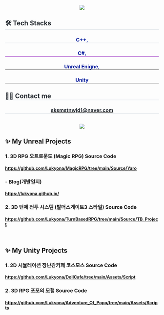 <div align= "center">
    <img src="https://capsule-render.vercel.app/api?type=waving&color=00660c&height=200&text=Hello,%20I'm%20Sujeong!&animation=fadeIn&fontColor=ffffff&fontSize=50" />
</div>
<div style="text-align: left;">
    <h2 style="border-bottom: 1px solid #d8dee4; color: #282d33;"> 🛠️ Tech Stacks </h2>
    <div  align= "center"> 
        <h3 style="border-bottom: 1px solid #d8dee4; color: #00189b;"> C++, </h3>
        <h3 style="border-bottom: 1px solid #8400b5; color: #00189b;">  C#, </h3>
        <h3 style="border-bottom: 1px solid #000000; color: #00189b;"> Unreal Enigne, </h3>
        <h3 style="border-bottom: 1px solid #000000; color: #00189b;"> Unity </h3>
    </div>
</div>
<div style="text-align: left;">
    <h2 style="border-bottom: 1px solid #d8dee4; color: #282d33;"> 🧑‍💻 Contact me </h2>
</div>
<div align= "center">
    <a href=sksmstnwjd1@naver.com>
    <h3 style="border-bottom: 1px solid #d8dee4; color: #282d33;"> sksmstnwjd1@naver.com </h3> </a>
    <br> 
    <a href=https://www.notion.so/Hello-I-m-Sujeong-f14c19863b844a69b79ef6d71c9c112d> <img src="https://img.shields.io/badge/Notion-000000?style=for-the-badge&logo=Notion&logoColor=white&link=https://www.notion.so/Hello-I-m-Sujeong-f14c19863b844a69b79ef6d71c9c112d"> </a>
</div>

## ✨ My Unreal Projects
### 1. 3D RPG 오트로문도 (Magic RPG) Source Code
#### https://github.com/Lukyona/MagicRPG/tree/main/Source/Yaro
### - Blog(개발일지)
#### https://lukyona.github.io/

### 2. 3D 턴제 전투 시스템 (발더스게이트3 스타일) Source Code
#### https://github.com/Lukyona/TurnBasedRPG/tree/main/Source/TB_Project

<div>
    <br> 
</div>

## ✨ My Unity Projects
### 1. 2D 시뮬레이션 장난감카페 코스모스 Source Code
#### https://github.com/Lukyona/DollCafe/tree/main/Assets/Script

### 2. 3D RPG 포포의 모험 Source Code
#### https://github.com/Lukyona/Adventure_Of_Popo/tree/main/Assets/Scripts

<div>
    <br> 
    <br> 
</div>


<!--
**Lukyona/Lukyona** is a ✨ _special_ ✨ repository because its `README.md` (this file) appears on your GitHub profile.

Here are some ideas to get you started:

- 🔭 I’m currently working on ...
- 🌱 I’m currently learning ...
- 👯 I’m looking to collaborate on ...
- 🤔 I’m looking for help with ...
- 💬 Ask me about ...
- 📫 How to reach me: ...
- 😄 Pronouns: ...
- ⚡ Fun fact: ...
-->
